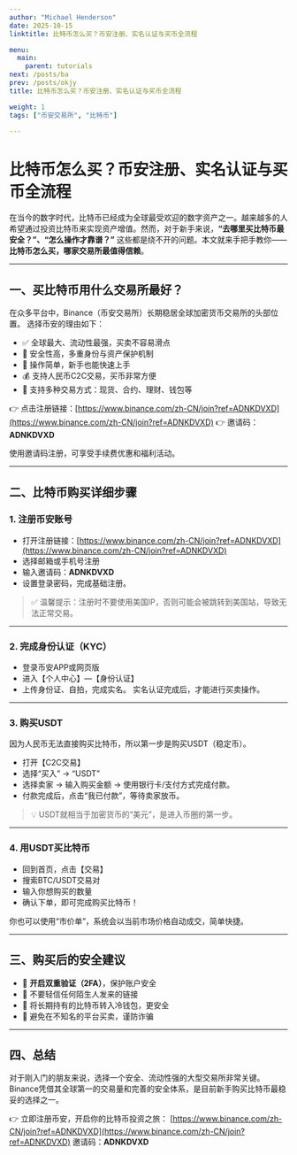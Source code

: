 ```yaml
---
author: "Michael Henderson"
date: 2025-10-15
linktitle: 比特币怎么买？币安注册、实名认证与买币全流程

menu:
  main:
    parent: tutorials
next: /posts/ba
prev: /posts/okjy
title: 比特币怎么买？币安注册、实名认证与买币全流程

weight: 1
tags: ["币安交易所", "比特币"]

---
```

# 比特币怎么买？币安注册、实名认证与买币全流程

在当今的数字时代，比特币已经成为全球最受欢迎的数字资产之一。越来越多的人希望通过投资比特币来实现资产增值。然而，对于新手来说，**“去哪里买比特币最安全？”、“怎么操作才靠谱？”** 这些都是绕不开的问题。本文就来手把手教你——**比特币怎么买，哪家交易所最值得信赖**。

---

## 一、买比特币用什么交易所最好？

在众多平台中，Binance（币安交易所）长期稳居全球加密货币交易所的头部位置。
选择币安的理由如下：

* ✅ 全球最大、流动性最强，买卖不容易滑点
* 🔐 安全性高，多重身份与资产保护机制
* 📱 操作简单，新手也能快速上手
* 💰 支持人民币C2C交易，买币非常方便
* 🏦 支持多种交易方式：现货、合约、理财、钱包等

👉 点击注册链接：[https://www.binance.com/zh-CN/join?ref=ADNKDVXD](https://www.binance.com/zh-CN/join?ref=ADNKDVXD)
👉 邀请码：**ADNKDVXD**

使用邀请码注册，可享受手续费优惠和福利活动。

---

## 二、比特币购买详细步骤

### 1. 注册币安账号

* 打开注册链接：[https://www.binance.com/zh-CN/join?ref=ADNKDVXD](https://www.binance.com/zh-CN/join?ref=ADNKDVXD)
* 选择邮箱或手机号注册
* 输入邀请码：**ADNKDVXD**
* 设置登录密码，完成基础注册。

> ✅ 温馨提示：注册时不要使用美国IP，否则可能会被跳转到美国站，导致无法正常交易。

---

### 2. 完成身份认证（KYC）

* 登录币安APP或网页版
* 进入【个人中心】—【身份认证】
* 上传身份证、自拍，完成实名。
  实名认证完成后，才能进行买卖操作。

---

### 3. 购买USDT

因为人民币无法直接购买比特币，所以第一步是购买USDT（稳定币）。

* 打开【C2C交易】
* 选择“买入” → “USDT”
* 选择卖家 → 输入购买金额 → 使用银行卡/支付方式完成付款。
* 付款完成后，点击“我已付款”，等待卖家放币。

> 💡 USDT就相当于加密货币的“美元”，是进入币圈的第一步。

---

### 4. 用USDT买比特币

* 回到首页，点击【交易】
* 搜索BTC/USDT交易对
* 输入你想购买的数量
* 确认下单，即可完成购买比特币！

你也可以使用“市价单”，系统会以当前市场价格自动成交，简单快捷。

---

## 三、购买后的安全建议

* 🧊 **开启双重验证（2FA）**，保护账户安全
* 🔑 不要轻信任何陌生人发来的链接
* 💼 将长期持有的比特币转入冷钱包，更安全
* 🚫 避免在不知名的平台买卖，谨防诈骗

---

## 四、总结

对于刚入门的朋友来说，选择一个安全、流动性强的大型交易所非常关键。Binance凭借其全球第一的交易量和完善的安全体系，是目前新手购买比特币最稳妥的选择之一。

👉 立即注册币安，开启你的比特币投资之旅：
[https://www.binance.com/zh-CN/join?ref=ADNKDVXD](https://www.binance.com/zh-CN/join?ref=ADNKDVXD)
邀请码：**ADNKDVXD**